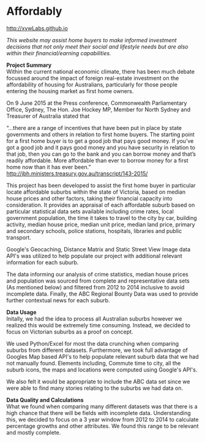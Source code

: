 # Affordably
http://xywLabs.github.io

*This website may assist home buyers to make informed investment decisions that not only meet their social and lifestyle needs but are also within their financial/earning capabilities.*

**Project Summary**  
Within the current national economic climate, there has been much debate focussed around the impact of foreign real-estate investment on the affordability of housing for Australians, particularly for those people entering the housing market as first home owners.

On 9 June 2015 at the Press conference, Commonwealth Parliamentary Office, Sydney, The Hon. Joe Hockey MP, Member for North Sydney and Treasurer of Australia stated that

“…there are a range of incentives that have been put in place by state governments and others in relation to first home buyers. The starting point for a first home buyer is to get a good job that pays good money. If you’ve got a good job and it pays good money and you have security in relation to that job, then you can go to the bank and you can borrow money and that’s readily affordable. More affordable than ever to borrow money for a first home now than it has ever been.”  http://jbh.ministers.treasury.gov.au/transcript/143-2015/

This project has been developed to assist the first home buyer in particular locate affordable suburbs within the state of Victoria, based on median house prices and other factors,  taking their financial capacity into consideration.  It provides an appraisal of each affordable suburb based on particular statistical data sets available including crime rates, local government population, the time it takes to travel to the city by car, building activity, median house price, median unit price, median land price, primary and secondary schools, police stations, hospitals, libraries and public transport.

Google's Geocaching, Distance Matrix and Static Street View Image data API's was utilized to help populate our project with additional relevant information for each suburb.

The data informing our analysis of crime statistics, median house prices and population was sourced from complete and representative data sets (As mentioned below) and filtered from 2012 to 2014 inclusive to avoid incomplete data. Finally, the ABC Regional Bounty Data was used to provide further contextual news for each suburb.

**Data Usage**  
Initally, we had the idea to process all Australian suburbs however we realized this would be extremely time consuming. Instead, we decided to focus on Victorian suburbs as a proof on concept. 

We used Python/Excel for most the data crunching when comparing suburbs from different datasets. Furthermore, we took full advantage of Googles Map based API's to help populate relevant suburb data that we had not manually found. Elements including, Commute time to city,  all the suburb icons, the maps and locations were computed using Google's API's. 

We also felt it would be appropriate to include the ABC data set since we were able to find many stories relating to the suburbs we had data on. 
  
**Data Quality and Calculations**  
What we found when comparing many different datasets was that there is a high chance that there will be fields with incomplete data. Understanding this, we decided to focus on a 3 year window from 2012 to 2014 to calculate percentage growths and other attributes. We found this range to be relevant and mostly complete.


